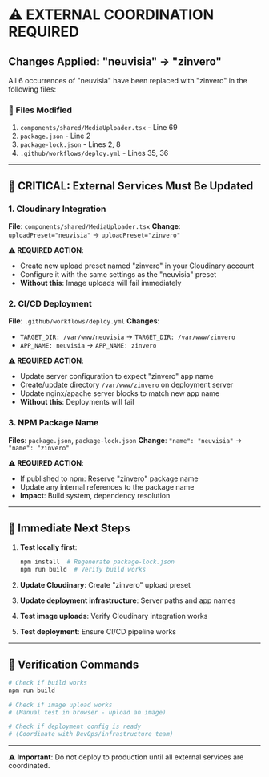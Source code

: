 # ⚠️ EXTERNAL COORDINATION REQUIRED

## Changes Applied: "neuvisia" → "zinvero"

All 6 occurrences of "neuvisia" have been replaced with "zinvero" in the following files:

### 📁 Files Modified
1. `components/shared/MediaUploader.tsx` - Line 69
2. `package.json` - Line 2  
3. `package-lock.json` - Lines 2, 8
4. `.github/workflows/deploy.yml` - Lines 35, 36

---

## 🚨 CRITICAL: External Services Must Be Updated

### 1. **Cloudinary Integration** 
**File**: `components/shared/MediaUploader.tsx`
**Change**: `uploadPreset="neuvisia"` → `uploadPreset="zinvero"`

**⚠️ REQUIRED ACTION**:
- Create new upload preset named "zinvero" in your Cloudinary account
- Configure it with the same settings as the "neuvisia" preset
- **Without this**: Image uploads will fail immediately

### 2. **CI/CD Deployment**
**File**: `.github/workflows/deploy.yml`
**Changes**: 
- `TARGET_DIR: /var/www/neuvisia` → `TARGET_DIR: /var/www/zinvero`
- `APP_NAME: neuvisia` → `APP_NAME: zinvero`

**⚠️ REQUIRED ACTION**:
- Update server configuration to expect "zinvero" app name
- Create/update directory `/var/www/zinvero` on deployment server
- Update nginx/apache server blocks to match new app name
- **Without this**: Deployments will fail

### 3. **NPM Package Name**
**Files**: `package.json`, `package-lock.json`
**Change**: `"name": "neuvisia"` → `"name": "zinvero"`

**⚠️ REQUIRED ACTION**:
- If published to npm: Reserve "zinvero" package name
- Update any internal references to the package name
- **Impact**: Build system, dependency resolution

---

## 🔧 Immediate Next Steps

1. **Test locally first**:
   ```bash
   npm install  # Regenerate package-lock.json
   npm run build  # Verify build works
   ```

2. **Update Cloudinary**: Create "zinvero" upload preset

3. **Update deployment infrastructure**: Server paths and app names

4. **Test image uploads**: Verify Cloudinary integration works

5. **Test deployment**: Ensure CI/CD pipeline works

---

## 🎯 Verification Commands

```bash
# Check if build works
npm run build

# Check if image upload works
# (Manual test in browser - upload an image)

# Check if deployment config is ready
# (Coordinate with DevOps/infrastructure team)
```

---

**⚠️ Important**: Do not deploy to production until all external services are coordinated.
